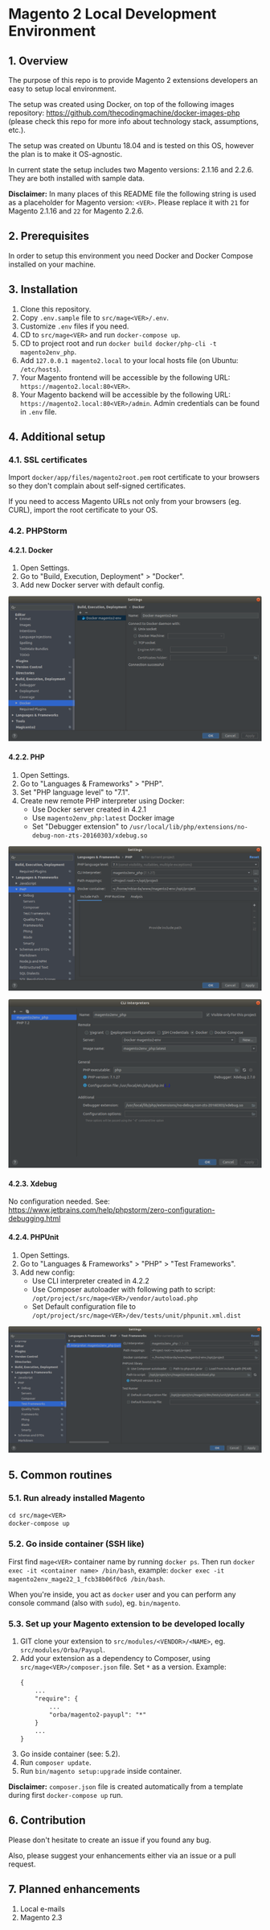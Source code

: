 Magento 2 Local Development Environment
=======================================

## 1. Overview

The purpose of this repo is to provide Magento 2 extensions developers an easy to setup local environment.

The setup was created using Docker, on top of the following images repository: https://github.com/thecodingmachine/docker-images-php (please check this repo for more info about technology stack, assumptions, etc.).

The setup was created on Ubuntu 18.04 and is tested on this OS, however the plan is to make it OS-agnostic.

In current state the setup includes two Magento versions: 2.1.16 and 2.2.6. They are both installed with sample data.

**Disclaimer:** In many places of this README file the following string is used as a placeholder for Magento version: `<VER>`. Please replace it with `21` for Magento 2.1.16 and `22` for Magento 2.2.6.

## 2. Prerequisites
      
In order to setup this environment you need Docker and Docker Compose installed on your machine.

## 3. Installation

1. Clone this repository.
2. Copy `.env.sample` file to `src/mage<VER>/.env`.
3. Customize `.env` files if you need.
4. CD to `src/mage<VER>` and run `docker-compose up`.
5. CD to project root and run `docker build docker/php-cli -t magento2env_php`.
6. Add `127.0.0.1 magento2.local` to your local hosts file (on Ubuntu: `/etc/hosts`).
7. Your Magento frontend will be accessible by the following URL: `https://magento2.local:80<VER>`.
8. Your Magento backend will be accessible by the following URL: `https://magento2.local:80<VER>/admin`. Admin credentials can be found in `.env` file.

## 4. Additional setup

### 4.1. SSL certificates

Import `docker/app/files/magento2root.pem` root certificate to your browsers so they don't complain about self-signed certificates.

If you need to access Magento URLs not only from your browsers (eg. CURL), import the root certificate to your OS.

### 4.2. PHPStorm

#### 4.2.1. Docker

1. Open Settings.
2. Go to "Build, Execution, Deployment" > "Docker".
3. Add new Docker server with default config.

![PHPStorm Docker](docs/phpstorm-docker.png)

#### 4.2.2. PHP

1. Open Settings.
2. Go to "Languages & Frameworks" > "PHP".
3. Set "PHP language level" to "7.1".
4. Create new remote PHP interpreter using Docker:
    * Use Docker server created in 4.2.1
    * Use `magento2env_php:latest` Docker image
    * Set "Debugger extension" to `/usr/local/lib/php/extensions/no-debug-non-zts-20160303/xdebug.so`
 
![PHPStorm PHP](docs/phpstorm-php.png)

![PHPStorm PHP Interpreter](docs/phpstorm-php-interpreter.png)

#### 4.2.3. Xdebug

No configuration needed. See: https://www.jetbrains.com/help/phpstorm/zero-configuration-debugging.html

#### 4.2.4. PHPUnit

1. Open Settings.
2. Go to "Languages & Frameworks" > "PHP" > "Test Frameworks".
3. Add new config:
    * Use CLI interpreter created in 4.2.2
    * Use Composer autoloader with following path to script: `/opt/project/src/mage<VER>/vendor/autoload.php`
    * Set Default configuration file to `/opt/project/src/mage<VER>/dev/tests/unit/phpunit.xml.dist`

![PHPStorm PHPUnit](docs/phpstorm-phpunit.png)

## 5. Common routines

### 5.1. Run already installed Magento

```
cd src/mage<VER>
docker-compose up
```

### 5.2. Go inside container (SSH like) 

First find `mage<VER>` container name by running `docker ps`. Then run `docker exec -it <container name> /bin/bash`, example: `docker exec -it magento2env_mage22_1_fcb38b06f0c6 /bin/bash`.

When you're inside, you act as `docker` user and you can perform any console command (also with `sudo`), eg. `bin/magento`.

### 5.3. Set up your Magento extension to be developed locally

1. GIT clone your extension to `src/modules/<VENDOR>/<NAME>`, eg. `src/modules/Orba/Payupl`.
2. Add your extension as a dependency to Composer, using `src/mage<VER>/composer.json` file. Set `*` as a version. Example:
    ```
    {
        ...
        "require": {
            ...
            "orba/magento2-payupl": "*"
        }
        ...
    }
    ```
3. Go inside container (see: 5.2).
4. Run `composer update`.
5. Run `bin/magento setup:upgrade` inside container.

**Disclaimer:** `composer.json` file is created automatically from a template during first `docker-compose up` run.

## 6. Contribution

Please don't hesitate to create an issue if you found any bug.

Also, please suggest your enhancements either via an issue or a pull request.

## 7. Planned enhancements

1. Local e-mails
2. Magento 2.3